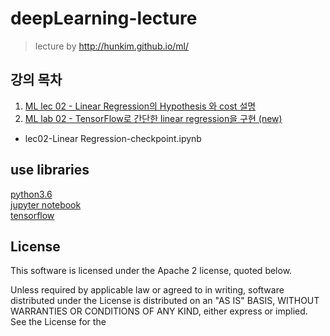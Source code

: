 # deepLearning-lecture

> lecture by http://hunkim.github.io/ml/

## 강의 목차
1. [ML lec 02 - Linear Regression의 Hypothesis 와 cost 설명](https://www.youtube.com/watch?v=Hax03rCn3UI&list=PLlMkM4tgfjnLSOjrEJN31gZATbcj_MpUm&index=4)
2. [ML lab 02 - TensorFlow로 간단한 linear regression을 구현 (new)](https://www.youtube.com/watch?v=mQGwjrStQgg&index=5&list=PLlMkM4tgfjnLSOjrEJN31gZATbcj_MpUm)
  - lec02-Linear Regression-checkpoint.ipynb

## use libraries
[python3.6][1]  
[jupyter notebook][2]  
[tensorflow][3]

## License

This software is licensed under the Apache 2 license, quoted below.

Unless required by applicable law or agreed to in writing, software distributed under the License is distributed on an "AS IS" BASIS, WITHOUT WARRANTIES OR CONDITIONS OF ANY KIND, either express or implied. See the License for the 

[1]: https://www.python.org/
[2]: http://jupyter.org/
[3]: https://www.tensorflow.org/
